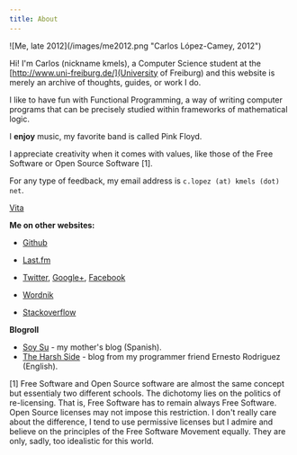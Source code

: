 ```yaml
---
title: About
---
```


<div class="inline-image">![Me, late 2012](/images/me2012.png "Carlos López-Camey, 2012") </div>

Hi! I'm Carlos (nickname kmels), a Computer Science student at the [http://www.uni-freiburg.de/](University of Freiburg) and this website is merely an archive of thoughts, guides, or work I do. 

I like to have fun with Functional Programming, a way of writing computer programs that can be precisely studied within frameworks of mathematical logic. 

I **enjoy** music, my favorite band is called Pink Floyd. 

I appreciate creativity when it comes with values, like those of the Free Software or Open Source Software [1].

For any type of feedback, my email address is `c.lopez (at) kmels (dot) net`.

[Vita](/files/cv-en/cv.pdf)

<div class="clear"></div>

**Me on other websites:**

  * [Github](https://github.com/kmels)

  * [Last.fm](http://last.fm/user/kmels)

  * [Twitter](http://twitter.com/kmels), [Google+](https://plus.google.com/117463675576666998868/), [Facebook](http://facebook.com/kmels)

  * [Wordnik](http://www.wordnik.com/users/kmels)
  
  * [Stackoverflow](http://stackoverflow.com/users/225956/carlos-lopez-camey)


**Blogroll**

* [Soy Su](http://soysu.net) - my mother's blog (Spanish).
* [The Harsh Side](http://harshside.wordpress.com/) - blog from my programmer friend Ernesto Rodriguez (English).

[1] Free Software and Open Source software are almost the same concept but essentialy two different schools. The dichotomy lies on the politics of re-licensing. That is, Free Software has to remain always Free Software. Open Source licenses may not impose this restriction. I don't really care about the difference, I tend to use permissive licenses but I admire and believe on the principles of the Free Software Movement equally. They are only, sadly, too idealistic for this world.